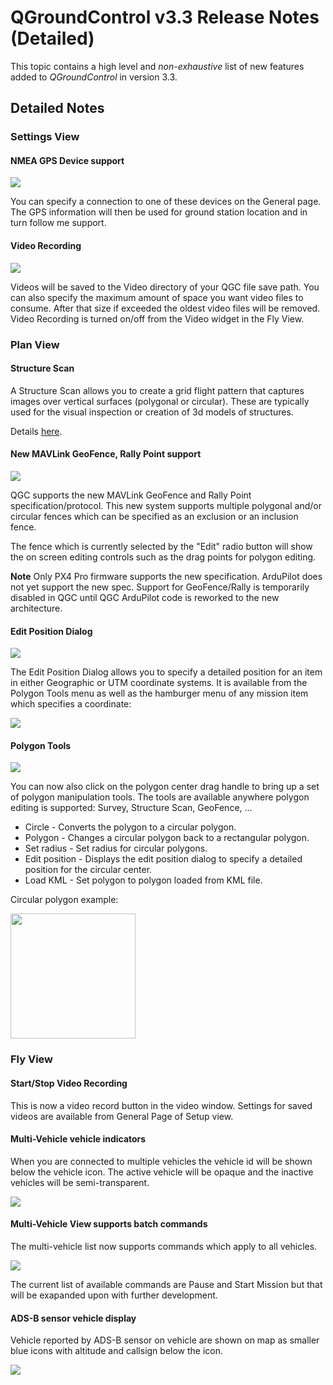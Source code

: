 # QGroundControl v3.3 Release Notes (Detailed)

This topic contains a high level and *non-exhaustive* list of new features added to *QGroundControl* in version 3.3.
  
## Detailed Notes

### Settings View

#### NMEA GPS Device support

   ![](../../images/settings/NMEADevice.jpg)

You can specify a connection to one of these devices on the General page. The GPS information will then be used for ground station location and in turn follow me support.

#### Video Recording

   ![](../../images/settings/VideoRecording.jpg)

Videos will be saved to the Video directory of your QGC file save path. You can also specify the maximum amount of space you want video files to consume. After that size if exceeded the oldest video files will be removed. Video Recording is turned on/off from the Video widget in the Fly View.

### Plan View

#### Structure Scan

A Structure Scan allows you to create a grid flight pattern that captures images over vertical surfaces (polygonal or circular). These are typically used for the visual inspection or creation of 3d models of structures.

Details [here](../PlanView/StructureScan.md).

#### New MAVLink GeoFence, Rally Point support

   ![](../../images/plan/GeoFenceRally.jpg)
   
QGC supports the new MAVLink GeoFence and Rally Point specification/protocol. This new system supports multiple polygonal and/or circular fences which can be specified as an exclusion or an inclusion fence.

The fence which is currently selected by the "Edit" radio button will show the on screen editing controls such as the drag points for polygon editing.

**Note** Only PX4 Pro firmware supports the new specification. ArduPilot does not yet support the new spec. Support for GeoFence/Rally is temporarily disabled in QGC until QGC ArduPilot code is reworked to the new architecture.

#### Edit Position Dialog

   ![](../../images/plan/EditPositionDialog.jpg)

The Edit Position Dialog allows you to specify a detailed position for an item in either Geographic or UTM coordinate systems. It is available from the Polygon Tools menu as well as the hamburger menu of any mission item which specifies a coordinate:

   ![](../../images/plan/MissionItemEditorHamburger.jpg)

#### Polygon Tools

   ![](../../images/plan/PolygonTools.jpg)
   
You can now also click on the polygon center drag handle to bring up a set of polygon manipulation tools. The tools are available anywhere polygon editing is supported: Survey, Structure Scan, GeoFence, ...

* Circle - Converts the polygon to a circular polygon.
* Polygon - Changes a circular polygon back to a rectangular polygon.
* Set radius - Set radius for circular polygons.
* Edit position - Displays the edit position dialog to specify a detailed position for the circular center.
* Load KML - Set polygon to polygon loaded from KML file.

Circular polygon example:

<img src="../../images/plan/CircularPolygon.jpg" height="200" />

### Fly View

#### Start/Stop Video Recording

This is now a video record button in the video window. Settings for saved videos are available from General Page of Setup view.

#### Multi-Vehicle vehicle indicators

When you are connected to multiple vehicles the vehicle id will be shown below the vehicle icon. The active vehicle will be opaque and the inactive vehicles will be semi-transparent.

   ![](../../images/fly/MultiVehicleIndicators.jpg)

#### Multi-Vehicle View supports batch commands

The multi-vehicle list now supports commands which apply to all vehicles.

   ![](../../images/fly/MultiVehicleList.jpg)
   
The current list of available commands are Pause and Start Mission but that will be exapanded upon with further development.


#### ADS-B sensor vehicle display

Vehicle reported by ADS-B sensor on vehicle are shown on map as smaller blue icons with altitude and callsign below the icon.

   ![](../../images/fly/ADSBVehicle.jpg)

